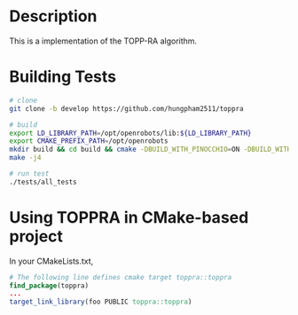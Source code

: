 # Description
This is a implementation of the TOPP-RA algorithm.

# Building Tests

```sh
# clone
git clone -b develop https://github.com/hungpham2511/toppra

# build
export LD_LIBRARY_PATH=/opt/openrobots/lib:${LD_LIBRARY_PATH}
export CMAKE_PREFIX_PATH=/opt/openrobots
mkdir build && cd build && cmake -DBUILD_WITH_PINOCCHIO=ON -DBUILD_WITH_qpOASES=ON ..
make -j4

# run test
./tests/all_tests
```

# Using TOPPRA in CMake-based project

In your CMakeLists.txt,
```cmake
# The following line defines cmake target toppra::toppra
find_package(toppra)
...
target_link_library(foo PUBLIC toppra::toppra)
```
